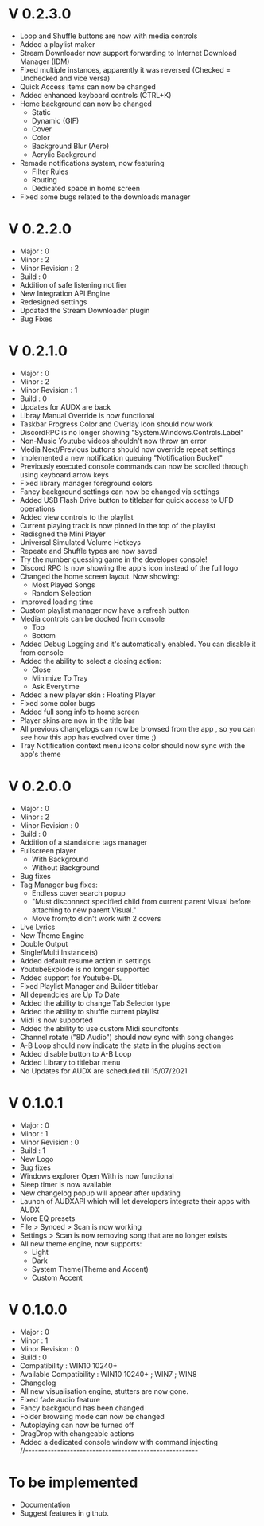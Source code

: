 # V 0.2.3.0
 - Loop and Shuffle buttons are now with media controls
 - Added a playlist maker
 - Stream Downloader now support forwarding to Internet Download Manager (IDM)
 - Fixed multiple instances, apparently it was reversed (Checked = Unchecked and vice versa)
 - Quick Access items can now be changed
 - Added enhanced keyboard controls (CTRL+K)
 - Home background can now be changed
   - Static
   - Dynamic (GIF)
   - Cover
   - Color
   - Background Blur (Aero)
   - Acrylic Background
 - Remade notifications system, now featuring
   - Filter Rules
   - Routing
   - Dedicated space in home screen
 - Fixed some bugs related to the downloads manager
# V 0.2.2.0
 - Major : 0
 - Minor : 2
 - Minor Revision : 2
 - Build : 0
 - Addition of safe listening notifier
 - New Integration API Engine
 - Redesigned settings
 - Updated the Stream Downloader plugin
 - Bug Fixes
# V 0.2.1.0
 - Major : 0
 - Minor : 2
 - Minor Revision : 1
 - Build : 0
 - Updates for AUDX are back
 - Libray Manual Override is now functional
 - Taskbar Progress Color and Overlay Icon should now work
 - DiscordRPC is no longer showing "System.Windows.Controls.Label"
 - Non-Music Youtube videos shouldn't now throw an error
 - Media Next/Previous buttons should now override repeat settings
 - Implemented a new notification queuing "Notification Bucket"
 - Previously executed console commands can now be scrolled through using keyboard arrow keys
 - Fixed library manager foreground colors
 - Fancy background settings can now be changed via settings
 - Added USB Flash Drive button to titlebar for quick access to UFD operations
 - Added view controls to the playlist
 - Current playing track is now pinned in the top of the playlist
 - Redisgned the Mini Player
 - Universal Simulated Volume Hotkeys
 - Repeate and Shuffle types are now saved
 - Try the number guessing game in the developer console!
 - Discord RPC Is now showing the app's icon instead of the full logo
 - Changed the home screen layout. Now showing:
   - Most Played Songs
   - Random Selection
 - Improved loading time
 - Custom playlist manager now have a refresh button
 - Media controls can be docked from console
   - Top
   - Bottom
 - Added Debug Logging and it's automatically enabled. You can disable it from console
 - Added the ability to select a closing action: 
   - Close
   - Minimize To Tray
   - Ask Everytime
 - Added a new player skin : Floating Player
 - Fixed some color bugs
 - Added full song info to home screen
 - Player skins are now in the title bar
 - All previous changelogs can now be browsed from the app , so you can see how this app has evolved over time ;)
 - Tray Notification context menu icons color should now sync with the app's theme
# V 0.2.0.0
 - Major : 0
 - Minor : 2
 - Minor Revision : 0
 - Build : 0
 - Addition of a standalone tags manager
 - Fullscreen player
   - With Background
   - Without Background
 - Bug fixes
 - Tag Manager bug fixes:
   - Endless cover search popup
   - "Must disconnect specified child from current parent Visual before attaching to new parent Visual."
   - Move from;to didn't work with 2 covers
 - Live Lyrics
 - New Theme Engine 
 - Double Output
 - Single/Multi Instance(s)
 - Added default resume action in settings
 - YoutubeExplode is no longer supported
 - Added support for Youtube-DL
 - Fixed Playlist Manager and Builder titlebar
 - All dependcies are Up To Date
 - Added the ability to change Tab Selector type
 - Added the ability to shuffle current playlist
 - Midi is now supported
 - Added the ability to use custom Midi soundfonts
 - Channel rotate ("8D Audio") should now sync with song changes
 - A-B Loop should now indicate the state in the plugins section
 - Added disable button to A-B Loop
 - Added Library to titlebar menu
 - No Updates for AUDX are scheduled till 15/07/2021
# V 0.1.0.1
 - Major : 0
 - Minor : 1
 - Minor Revision : 0
 - Build : 1<br>
 - New Logo<br>
 - Bug fixes<br>
 - Windows explorer Open With is now functional<br>
 - Sleep timer is now available<br>
 - New changelog popup will appear after updating<br>
 - Launch of AUDXAPI which will let developers integrate their apps with AUDX<br>
 - More EQ presets<br>
 - File > Synced > Scan is now working<br>
 - Settings > Scan is now removing song that are no longer exists<br>
 - All new theme engine, now supports:
   - Light
   - Dark
   - System Theme(Theme and Accent)
   - Custom Accent<br>
# V 0.1.0.0<br>
 - Major : 0
 - Minor : 1
 - Minor Revision : 0
 - Build : 0<br>
 - Compatibility : WIN10 10240+<br>
 - Available Compatibility : WIN10 10240+ ; WIN7 ; WIN8<br>
 - Changelog<br>
 - All new visualisation engine, stutters are now gone.<br>
 - Fixed fade audio feature<br>
 - Fancy background has been changed<br>
 - Folder browsing mode can now be changed<br>
 - Autoplaying can now be turned off<br>
 - DragDrop with changeable actions<br>
 - Added a dedicated console window with command injecting<br>
//------------------------------------------------------<br>
# To be implemented
 - Documentation<br>
 - Suggest features in github.<br>

